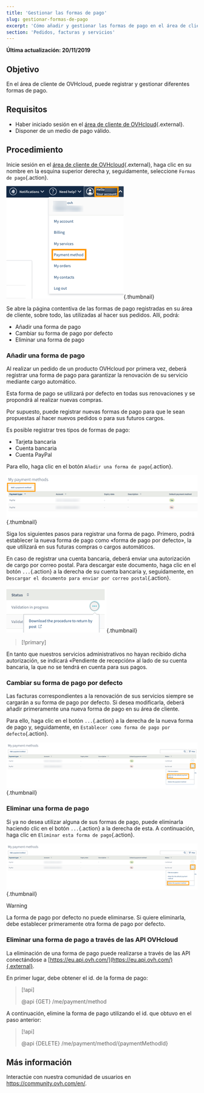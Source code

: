```yaml
---
title: 'Gestionar las formas de pago'
slug: gestionar-formas-de-pago
excerpt: 'Cómo añadir y gestionar las formas de pago en el área de cliente de OVHcloud'
section: 'Pedidos, facturas y servicios'
---
```


**Última actualización: 20/11/2019**

## Objetivo
En el área de cliente de OVHcloud, puede registrar y gestionar diferentes formas de pago.

## Requisitos
- Haber iniciado sesión en el [área de cliente de OVHcloud](https://www.ovh.com/auth/?action=gotomanager){.external}.
- Disponer de un medio de pago válido.

## Procedimiento

Inicie sesión en el [área de cliente de OVHcloud](https://www.ovh.com/auth/?action=gotomanager){.external}, haga clic en su nombre en la esquina superior derecha y, seguidamente, seleccione `Formas de pago`{.action}.

![manage-payment-methods](images/managepaymentmethods1.png){.thumbnail}

Se abre la página contentiva de las formas de pago registradas en su área de cliente, sobre todo, las utilizadas al hacer sus pedidos. Allí, podrá:

- Añadir una forma de pago
- Cambiar su forma de pago por defecto
- Eliminar una forma de pago

### Añadir una forma de pago

Al realizar un pedido de un producto OVHcloud por primera vez, deberá registrar una forma de pago para garantizar la renovación de su servicio mediante cargo automático.

Esta forma de pago se utilizará por defecto en todas sus renovaciones y se propondrá al realizar nuevas compras.

Por supuesto, puede registrar nuevas formas de pago para que le sean propuestas al hacer nuevos pedidos o para sus futuros cargos.

Es posible registrar tres tipos de formas de pago:

- Tarjeta bancaria
- Cuenta bancaria
- Cuenta PayPal

Para ello, haga clic en el botón `Añadir una forma de pago`{.action}.

![manage-payment-methods](images/managepaymentmethods2.png){.thumbnail}

Siga los siguientes pasos para registrar una forma de pago. Primero, podrá establecer la nueva forma de pago como «forma de pago por defecto», la que utilizará en sus futuras compras o cargos automáticos.

En caso de registrar una cuenta bancaria, deberá enviar una autorización de cargo por correo postal. Para descargar este documento, haga clic en el botón `...`{.action} a la derecha de su cuenta bancaria y, seguidamente, en `Descargar el documento para enviar por correo postal`{.action}.

![manage-payment-methods](images/managepaymentmethods2b.png){.thumbnail}

> [!primary]
>
En tanto que nuestros servicios administrativos no hayan recibido dicha autorización, se indicará «Pendiente de recepción» al lado de su cuenta bancaria, la que no se tendrá en cuenta para sus pagos.
>


### Cambiar su forma de pago por defecto

Las facturas correspondientes a la renovación de sus servicios siempre se cargarán a su forma de pago por defecto. Si desea modificarla, deberá añadir primeramente una nueva forma de pago en su área de cliente.

Para ello, haga clic en el botón `...`{.action} a la derecha de la nueva forma de pago y, seguidamente, en `Establecer como forma de pago por defecto`{.action}.

![manage-payment-methods](images/managepaymentmethods3.png){.thumbnail}

### Eliminar una forma de pago

Si ya no desea utilizar alguna de sus formas de pago, puede eliminarla haciendo clic en el botón `...`{.action} a la derecha de esta. A continuación, haga clic en `Eliminar esta forma de pago`{.action}.

![manage-payment-methods](images/managepaymentmethods4.png){.thumbnail}

> [!warning]
>
La forma de pago por defecto no puede eliminarse. Si quiere eliminarla, debe establecer primeramente otra forma de pago por defecto.
>

### Eliminar una forma de pago a través de las API OVHcloud

La eliminación de una forma de pago puede realizarse a través de las API conectándose a [https://eu.api.ovh.com/](https://eu.api.ovh.com/){.external}.

En primer lugar, debe obtener el id. de la forma de pago: 

> [!api]
>
> @api {GET} /me/payment/method 
>

A continuación, elimine la forma de pago utilizando el id. que obtuvo en el paso anterior:

> [!api]
>
> @api {DELETE} /me/payment/method/{paymentMethodId}
>

## Más información

Interactúe con nuestra comunidad de usuarios en <https://community.ovh.com/en/>.